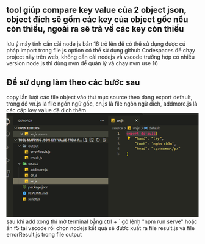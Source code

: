 ## tool giúp compare key value của 2 object json, object đích sẽ gồm các key của object gốc nếu còn thiếu, ngoài ra sẽ trả về các key còn thiếu
lưu ý máy tính cần cài node js bản 16 trở lên để có thể sử dụng được cú pháp import trong file js
option có thể sử dụng github Codespaces để chạy project này trên web, không cần cài nodejs và vscode
trường hợp có nhiều version node js thì dùng nvm để quản lý và chạy nvm use 16

## Để sử dụng làm theo các bước sau

copy lần lượt các file object vào thư mục source theo dạng export default, trong đó vn.js là file ngôn ngữ gốc, cn.js là file ngôn ngữ đích, addmore.js là các cặp key value đã dịch thêm
![Alt text](image.png)
sau khi add xong thì mở terminal bằng ctrl + ` gõ lệnh "npm run serve" hoặc ấn f5 tại vscode rồi chọn nodejs
kết quả sẽ được xuất ra file result.js và file errorResult.js trong file output
